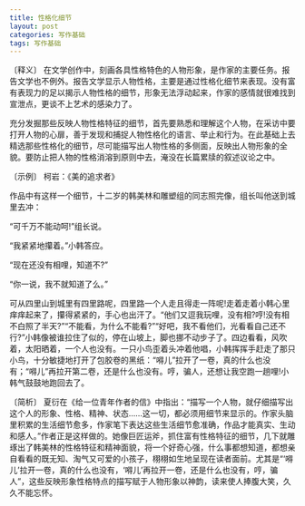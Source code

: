 ```yaml
---
title: 性格化细节
layout: post
categories: 写作基础
tags: 写作基础
---
```


〔释义〕 在文学创作中，刻画各具性格特色的人物形象，是作家的主要任务。报告文学也不例外。报告文学显示人物性格，主要是通过性格化细节来表现。没有富有表现力的足以揭示人物性格的细节，形象无法浮动起来，作家的感情就很难找到宣泄点，更谈不上艺术的感染力了。

充分发掘那些反映人物性格特征的细节，首先要熟悉和理解这个人物，在采访中要打开人物的心扉，善于发现和捕捉人物性格化的语言、举止和行为。在此基础上去精选那些性格化的细节，尽可能描写出人物性格的多侧面，反映出人物形象的全貌。要防止把人物的性格消溶到原则中去，淹没在长篇累牍的叙述议论之中。

〔示例〕 柯岩：《美的追求者》

作品中有这样一个细节，十二岁的韩美林和雕塑组的同志照完像，组长叫他送到城里去冲：

“可千万不能动呵!”组长说。

“我紧紧地攥着。”小韩答应。

“现在还没有相哩，知道不?”

“你一说，我不就知道了么。”

可从四里山到城里有四里路呢，四里路一个人走且得走一阵呢!走着走着小韩心里痒痒起来了，攥得紧紧的，手心也出汗了。“他们又逗我玩哩，没有相?哼!没有相不白照了半天?”“不能看，为什么不能看?”“好吧，我不看他们，光看看自己还不行?”小韩像被谁拉住了似的，停在山坡上，脚也挪不动步子了。四边看看，风吹着，太阳晒着，一个人也没有。一只小鸟歪着头冲着他唱，小韩挥挥手赶走了那只小鸟，十分敏捷地打开了包胶卷的黑纸：“嘚儿”拉开了一卷，真的什么也没有；“嘚儿”再拉开第二卷，还是什么也没有。哼，骗人，还想让我空跑一趟哩!小韩气鼓鼓地跑回去了。

〔简析〕 夏衍在《给一位青年作者的信》中指出：“描写一个人物，就仔细描写出这个人的形象、性格、精神、状态……这一切，都必须用细节来显示的。作家头脑里积累的生活细节愈多，作家笔下表达这些生活细节愈准确，作品才能真实、生动和感人。”作者正是这样做的。她像巨匠运斧，抓住富有性格特征的细节，几下就雕琢出了韩美林的性格特征和精神面貌，将一个好奇心强，什么事都想知道，都想亲自看看的既无知、淘气又可爱的小孩子，栩栩如生地呈现在读者面前。尤其是“‘嘚儿’拉开一卷，真的什么也没有，‘嘚儿’再拉开一卷，还是什么也没有，哼，骗人”，这些反映形象性格特点的描写赋于人物形象以神韵，读来使人捧腹大笑，久久不能忘怀。 